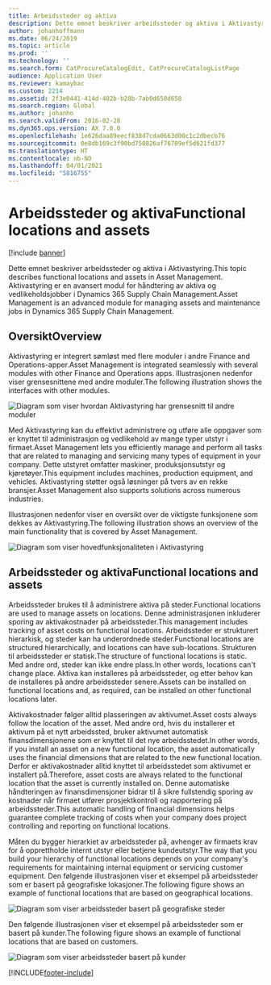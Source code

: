 ```yaml
---
title: Arbeidssteder og aktiva
description: Dette emnet beskriver arbeidssteder og aktiva i Aktivastyring. Aktivastyring er en avansert modul for håndtering av aktiva og vedlikeholdsjobber i Dynamics 365 Supply Chain Management.
author: johanhoffmann
ms.date: 06/24/2019
ms.topic: article
ms.prod: ''
ms.technology: ''
ms.search.form: CatProcureCatalogEdit, CatProcureCatalogListPage
audience: Application User
ms.reviewer: kamaybac
ms.custom: 2214
ms.assetid: 2f3e0441-414d-402b-b28b-7ab0d650d658
ms.search.region: Global
ms.author: johanho
ms.search.validFrom: 2016-02-28
ms.dyn365.ops.version: AX 7.0.0
ms.openlocfilehash: 1e626daa89eecf838d7cda0663d00c1c2dbecb76
ms.sourcegitcommit: 0e8db169c3f90bd750826af76709ef5d621fd377
ms.translationtype: HT
ms.contentlocale: nb-NO
ms.lasthandoff: 04/01/2021
ms.locfileid: "5816755"
---
```

# <a name="functional-locations-and-assets"></a><span data-ttu-id="95364-104">Arbeidssteder og aktiva</span><span class="sxs-lookup"><span data-stu-id="95364-104">Functional locations and assets</span></span>

[!include [banner](../../includes/banner.md)]

 

<span data-ttu-id="95364-105">Dette emnet beskriver arbeidssteder og aktiva i Aktivastyring.</span><span class="sxs-lookup"><span data-stu-id="95364-105">This topic describes functional locations and assets in Asset Management.</span></span> <span data-ttu-id="95364-106">Aktivastyring er en avansert modul for håndtering av aktiva og vedlikeholdsjobber i Dynamics 365 Supply Chain Management.</span><span class="sxs-lookup"><span data-stu-id="95364-106">Asset Management is an advanced module for managing assets and maintenance jobs in Dynamics 365 Supply Chain Management.</span></span>

## <a name="overview"></a><span data-ttu-id="95364-107">Oversikt</span><span class="sxs-lookup"><span data-stu-id="95364-107">Overview</span></span>

<span data-ttu-id="95364-108">Aktivastyring er integrert sømløst med flere moduler i andre Finance and Operations-apper.</span><span class="sxs-lookup"><span data-stu-id="95364-108">Asset Management is integrated seamlessly with several modules with other Finance and Operations apps.</span></span> <span data-ttu-id="95364-109">Illustrasjonen nedenfor viser grensesnittene med andre moduler.</span><span class="sxs-lookup"><span data-stu-id="95364-109">The following illustration shows the interfaces with other modules.</span></span>

![Diagram som viser hvordan Aktivastyring har grensesnitt til andre moduler](media/01-overview-image.png)

<span data-ttu-id="95364-111">Med Aktivastyring kan du effektivt administrere og utføre alle oppgaver som er knyttet til administrasjon og vedlikehold av mange typer utstyr i firmaet.</span><span class="sxs-lookup"><span data-stu-id="95364-111">Asset Management lets you efficiently manage and perform all tasks that are related to managing and servicing many types of equipment in your company.</span></span> <span data-ttu-id="95364-112">Dette utstyret omfatter maskiner, produksjonsutstyr og kjøretøyer.</span><span class="sxs-lookup"><span data-stu-id="95364-112">This equipment includes machines, production equipment, and vehicles.</span></span> <span data-ttu-id="95364-113">Aktivastyring støtter også løsninger på tvers av en rekke bransjer.</span><span class="sxs-lookup"><span data-stu-id="95364-113">Asset Management also supports solutions across numerous industries.</span></span>

<span data-ttu-id="95364-114">Illustrasjonen nedenfor viser en oversikt over de viktigste funksjonene som dekkes av Aktivastyring.</span><span class="sxs-lookup"><span data-stu-id="95364-114">The following illustration shows an overview of the main functionality that is covered by Asset Management.</span></span>

![Diagram som viser hovedfunksjonaliteten i Aktivastyring](media/02-overview-image.png)

## <a name="functional-locations-and-assets"></a><span data-ttu-id="95364-116">Arbeidssteder og aktiva</span><span class="sxs-lookup"><span data-stu-id="95364-116">Functional locations and assets</span></span>

<span data-ttu-id="95364-117">Arbeidssteder brukes til å administrere aktiva på steder.</span><span class="sxs-lookup"><span data-stu-id="95364-117">Functional locations are used to manage assets on locations.</span></span> <span data-ttu-id="95364-118">Denne administrasjonen inkluderer sporing av aktivakostnader på arbeidssteder.</span><span class="sxs-lookup"><span data-stu-id="95364-118">This management includes tracking of asset costs on functional locations.</span></span> <span data-ttu-id="95364-119">Arbeidssteder er strukturert hierarkisk, og steder kan ha underordnede steder.</span><span class="sxs-lookup"><span data-stu-id="95364-119">Functional locations are structured hierarchically, and locations can have sub-locations.</span></span> <span data-ttu-id="95364-120">Strukturen til arbeidssteder er statisk.</span><span class="sxs-lookup"><span data-stu-id="95364-120">The structure of functional locations is static.</span></span> <span data-ttu-id="95364-121">Med andre ord, steder kan ikke endre plass.</span><span class="sxs-lookup"><span data-stu-id="95364-121">In other words, locations can't change place.</span></span> <span data-ttu-id="95364-122">Aktiva kan installeres på arbeidssteder, og etter behov kan de installeres på andre arbeidssteder senere.</span><span class="sxs-lookup"><span data-stu-id="95364-122">Assets can be installed on functional locations and, as required, can be installed on other functional locations later.</span></span>

<span data-ttu-id="95364-123">Aktivakostnader følger alltid plasseringen av aktivumet.</span><span class="sxs-lookup"><span data-stu-id="95364-123">Asset costs always follow the location of the asset.</span></span> <span data-ttu-id="95364-124">Med andre ord, hvis du installerer et aktivum på et nytt arbeidssted, bruker aktivumet automatisk finansdimensjonene som er knyttet til det nye arbeidsstedet.</span><span class="sxs-lookup"><span data-stu-id="95364-124">In other words, if you install an asset on a new functional location, the asset automatically uses the financial dimensions that are related to the new functional location.</span></span> <span data-ttu-id="95364-125">Derfor er aktivakostnader alltid knyttet til arbeidsstedet som aktivumet er installert på.</span><span class="sxs-lookup"><span data-stu-id="95364-125">Therefore, asset costs are always related to the functional location that the asset is  currently installed on.</span></span> <span data-ttu-id="95364-126">Denne automatiske håndteringen av finansdimensjoner bidrar til å sikre fullstendig sporing av kostnader når firmaet utfører prosjektkontroll og rapportering på arbeidssteder.</span><span class="sxs-lookup"><span data-stu-id="95364-126">This automatic handling of financial dimensions helps guarantee complete tracking of costs when your company does project controlling and reporting on functional locations.</span></span>

<span data-ttu-id="95364-127">Måten du bygger hierarkiet av arbeidssteder på, avhenger av firmaets krav for å opprettholde internt utstyr eller betjene kundeutstyr.</span><span class="sxs-lookup"><span data-stu-id="95364-127">The way that you build your hierarchy of functional locations depends on your company's requirements for maintaining internal equipment or servicing customer equipment.</span></span> <span data-ttu-id="95364-128">Den følgende illustrasjonen viser et eksempel på arbeidssteder som er basert på geografiske lokasjoner.</span><span class="sxs-lookup"><span data-stu-id="95364-128">The following figure shows an example of functional locations that are based on geographical locations.</span></span>

![Diagram som viser arbeidssteder basert på geografiske steder](media/03-overview-image.png)

<span data-ttu-id="95364-130">Den følgende illustrasjonen viser et eksempel på arbeidssteder som er basert på kunder.</span><span class="sxs-lookup"><span data-stu-id="95364-130">The following figure shows an example of functional locations that are based on customers.</span></span>

![Diagram som viser arbeidssteder basert på kunder](media/04-overview-image.png)


[!INCLUDE[footer-include](../../../includes/footer-banner.md)]